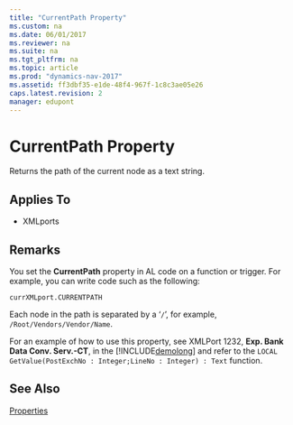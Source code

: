 ```yaml
---
title: "CurrentPath Property"
ms.custom: na
ms.date: 06/01/2017
ms.reviewer: na
ms.suite: na
ms.tgt_pltfrm: na
ms.topic: article
ms.prod: "dynamics-nav-2017"
ms.assetid: ff3dbf35-e1de-48f4-967f-1c8c3ae05e26
caps.latest.revision: 2
manager: edupont
---
```

# CurrentPath Property
Returns the path of the current node as a text string.  
  
## Applies To  
  
-   XMLports  
  
## Remarks  
 You set the **CurrentPath** property in AL code on a function or trigger. For example, you can write code such as the following:  
  
 `currXMLport.CURRENTPATH`  
  
 Each node in the path is separated by a ‘`/`’, for example, `/Root/Vendors/Vendor/Name`.  
  
 For an example of how to use this property, see XMLPort 1232, **Exp. Bank Data Conv. Serv.-CT**, in the [!INCLUDE[demolong](includes/demolong_md.md)] and refer to the `LOCAL GetValue(PostExchNo : Integer;LineNo : Integer) : Text` function.  
  
## See Also  
 [Properties](Properties.md)
